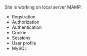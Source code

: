 Site is working on local server MAMP. 
- Regstration
- Authorization
- Authentication
- Cookie
- Sessions
- User profile
- MySQL
